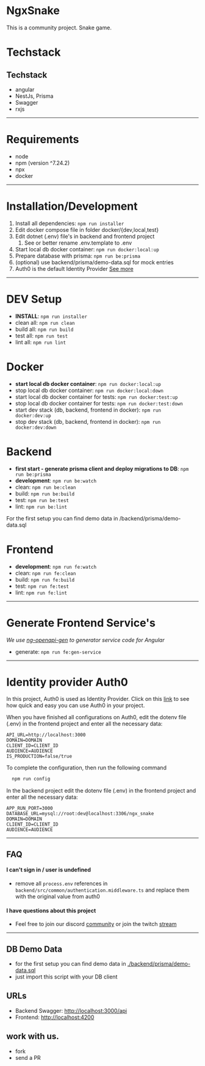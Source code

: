 NgxSnake
=============================

This is a community project. Snake game.

# Techstack

## Techstack
- angular
- NestJs, Prisma
- Swagger
- rxjs

---

# Requirements

- node
- npm (version ^7.24.2)
- npx
- docker

---

# Installation/Development

1. Install all dependencies: `npm run installer`
2. Edit docker compose file in folder docker/{dev,local,test}
3. Edit dotnet (.env) file's in backend and frontend project
    1. See or better rename .env.template to .env
4. Start local db docker container: `npm run docker:local:up`
5. Prepare database with prisma: `npm run be:prisma`
6. (optional) use backend/prisma/demo-data.sql for mock entries
7. Auth0 is the default Identity Provider [See more](#identity-provider-Auth0)

---

# DEV Setup

* **INSTALL**: `npm run installer`
* clean all: `npm run clean`
* build all: `npm run build`
* test all: `npm run test`
* lint all: `npm run lint`

# Docker

* **start local db docker container**: `npm run docker:local:up`
* stop local db docker container: `npm run docker:local:down`
* start local db docker container for tests: `npm run docker:test:up`
* stop local db docker container for tests: `npm run docker:test:down`
* start dev stack (db, backend, frontend in docker): `npm run docker:dev:up`
* stop dev stack (db, backend, frontend in docker): `npm run docker:dev:down`

# Backend

* **first start - generate prisma client and deploy migrations to DB**: `npm run be:prisma`
* **development**: `npm run be:watch`
* clean: `npm run be:clean`
* build: `npm run be:build`
* test: `npm run be:test`
* lint: `npm run be:lint`

For the first setup you can find demo data in /backend/prisma/demo-data.sql

# Frontend

* **development**: `npm run fe:watch`
* clean: `npm run fe:clean`
* build: `npm run fe:build`
* test: `npm run fe:test`
* lint: `npm run fe:lint`

---

# Generate Frontend Service's

*We use [ng-openapi-gen](https://github.com/cyclosproject/ng-openapi-gen#ng-openapi-gen-an-openapi-3-code-generator-for-angular) to
generator service code for Angular*

* generate: `npm run fe:gen-service`

---

# Identity provider Auth0

In this project, Auth0 is used as Identity Provider. Click on this [link](https://auth0.com/docs/quickstart/spa/angular/01-login)
to see how quick and easy you can use Auth0 in your project.

When you have finished all configurations on Auth0, edit the dotenv file (.env) in the frontend project and enter all the necessary data:

```dotenv
API_URL=http://localhost:3000
DOMAIN=DOMAIN
CLIENT_ID=CLIENT_ID
AUDIENCE=AUDIENCE
IS_PRODUCTION=false/true
```

To complete the configuration, then run the following command

```bash
  npm run config
```

In the backend project edit the dotenv file (.env) in the frontend project and enter all the necessary data:

```dotenv
APP_RUN_PORT=3000
DATABASE_URL=mysql://root:dev@localhost:3306/ngx_snake
DOMAIN=DOMAIN
CLIENT_ID=CLIENT_ID
AUDIENCE=AUDIENCE
``` 

---

## FAQ

#### I can't sign in / user is undefined

* remove all `process.env` references in `backend/src/common/authentication.middleware.ts` and replace them with the original value from
  auth0

#### I have questions about this project

* Feel free to join our discord [community](https://discord.gg/dy3yQEC977) or join the twitch [stream](https://www.twitch.tv/webdave_de)

---

## DB Demo Data
* for the first setup you can find demo data in [./backend/prisma/demo-data.sql](./backend/prisma/demo-data.sql)
* just import this script with your DB client


## URLs
* Backend Swagger: [http://localhost:3000/api](http://localhost:3000/api)
* Frontend: [http://localhost:4200](http://localhost:4200)


## work with us.
- fork
- send a PR
